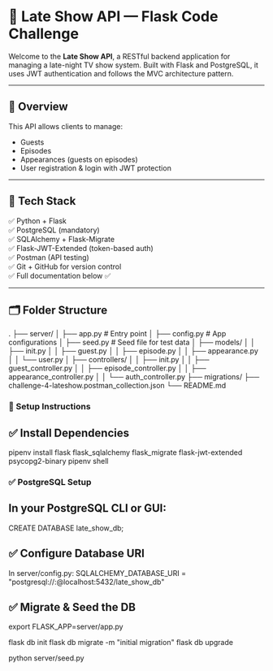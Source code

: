 # 🎤 Late Show API — Flask Code Challenge

Welcome to the **Late Show API**, a RESTful backend application for managing a late-night TV show system. Built with Flask and PostgreSQL, it uses JWT authentication and follows the MVC architecture pattern.

---

## 📌 Overview

This API allows clients to manage:
- Guests
- Episodes
- Appearances (guests on episodes)
- User registration & login with JWT protection

---

## 🧠 Tech Stack

✅ Python + Flask  
✅ PostgreSQL (mandatory)  
✅ SQLAlchemy + Flask-Migrate  
✅ Flask-JWT-Extended (token-based auth)  
✅ Postman (API testing)  
✅ Git + GitHub for version control  
✅ Full documentation below ✅

---

## 🗂 Folder Structure

.
├── server/
│ ├── app.py # Entry point
│ ├── config.py # App configurations
│ ├── seed.py # Seed file for test data
│ ├── models/
│ │ ├── init.py
│ │ ├── guest.py
│ │ ├── episode.py
│ │ ├── appearance.py
│ │ └── user.py
│ ├── controllers/
│ │ ├── init.py
│ │ ├── guest_controller.py
│ │ ├── episode_controller.py
│ │ ├── appearance_controller.py
│ │ └── auth_controller.py
├── migrations/
├── challenge-4-lateshow.postman_collection.json
└── README.md

### 🚀 Setup Instructions
## ✅ Install Dependencies
pipenv install flask flask_sqlalchemy flask_migrate flask-jwt-extended psycopg2-binary
pipenv shell
### ✅ PostgreSQL Setup
## In your PostgreSQL CLI or GUI:
CREATE DATABASE late_show_db;
## ✅ Configure Database URI
In server/config.py:
SQLALCHEMY_DATABASE_URI = "postgresql://<user>:<password>@localhost:5432/late_show_db"
## ✅ Migrate & Seed the DB
export FLASK_APP=server/app.py

flask db init
flask db migrate -m "initial migration"
flask db upgrade

python server/seed.py
